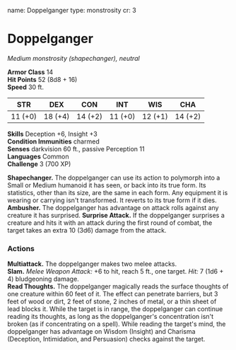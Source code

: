 name: Doppelganger
type: monstrosity
cr: 3

# Doppelganger 
_Medium monstrosity (shapechanger), neutral_

**Armor Class** 14    
**Hit Points** 52 (8d8 + 16)    
**Speed** 30 ft. 

| STR     | DEX     | CON     | INT     | WIS     | CHA     |
|---------|---------|---------|---------|---------|---------|
| 11 (+0) | 18 (+4) | 14 (+2) | 11 (+0) | 12 (+1) | 14 (+2) |

**Skills** Deception +6, Insight +3    
**Condition Immunities** charmed    
**Senses** darkvision 60 ft., passive Perception 11    
**Languages** Common    
**Challenge** 3 (700 XP) 

**Shapechanger.** The doppelganger can use its action to polymorph into a Small or Medium humanoid it has seen, or back into its true form. Its statistics, other than its size, are the same in each form. Any equipment it is wearing or carrying isn't transformed. It reverts to its true form if it dies.    
**Ambusher.** The doppelganger has advantage on attack rolls against any creature it has surprised. 
**Surprise Attack.** If the doppelganger surprises a creature and hits it with an attack during the first round of combat, the target takes an extra 10 (3d6) damage from the attack. 

### Actions 
**Multiattack.** The doppelganger makes two melee attacks.   
**Slam.** _Melee Weapon Attack:_ +6 to hit, reach 5 ft., one target. _Hit:_ 7 (1d6 + 4) bludgeoning damage.    
**Read Thoughts.** The doppelganger magically reads the surface thoughts of one creature within 60 feet of it. The effect can penetrate barriers, but 3 feet of wood or dirt, 2 feet of stone, 2 inches of metal, or a thin sheet of lead blocks it. While the target is in range, the doppelganger can continue reading its thoughts, as long as the doppelganger's concentration isn't broken (as if concentrating on a spell). While reading the target's mind, the doppelganger has advantage on Wisdom (Insight) and Charisma (Deception, Intimidation, and Persuasion) checks against the target.
